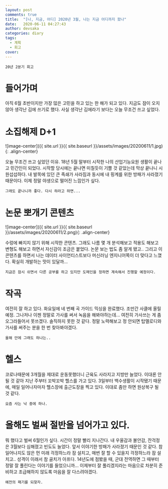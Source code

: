 ```yaml
---
layout: post
comments: true
title:  "[나, 지금, 어디] 2020년 3월, 나는 지금 어디까지 왔나"
date:   2020-06-11 04:27:43
author: devsaka
categories: diary
tags:
  - 계획
  - 회고
cover:
---
```


```
20년 2분기 회고
```

# 들어가며
아직 6월 초반이지만 가장 많은 고민을 하고 있는 한 해가 되고 있다. 지금도 잠이 오지 않아 생각난 김에 쓰기로 했다. 사실 생각난 김에라기 보다는 오늘 무조건 쓰고 싶었다.

# 소집해제 D+1
![image-center]({{ site.url }}{{ site.baseurl }}/assets/images/20200611/1.jpg){: .align-center}

오늘 무조건 쓰고 싶었던 이유. 18년 5월 말부터 시작한 나의 산업기능요원 생활이 끝나고 민간인이 되었다. 시작할 당시에는 끝나면 미칠듯이 기쁠 것 같았는데 막상 끝나니 시원섭섭하다. 내 발목에 있던 큰 족쇄가 사라짐과 동시에 내 핑계를 위한 방패가 사라졌기 때문이다. 이제 정말 야생으로 떨어진 느낌인가 싶다. 

```
그래도 끝나니까 좋다. 다시 하라고 하면... 
```

# 논문 뽀개기 콘텐츠
![image-center]({{ site.url }}{{ site.baseurl }}/assets/images/20200611/2.png){: .align-center}

수렁에 빠지지 않기 위해 시작한 콘텐츠. 그래도 나름 몇 개 분석해보고 적용도 해보고 변형도 해보고 하면서 자신감이 조금은 붙었다. 논문 보는 법도 좀 알게 됐고.. 그리고 이 콘텐츠를 하면서 나는 데이터 사이언티스트보다 머신러닝 엔지니어쪽이 더 맞다고 느꼈다. 확실히 개발하는 맛이 있달까... 

```
지금은 잠시 쉬면서 다른 공부를 하고 있지만 도메인을 정하면 계속해서 진행할 예정이다.
```


# 작곡
여전히 잘 하고 있다. 화요일에 네 번째 곡 가이드 믹싱을 완료했다. 조만간 사클에 올릴 예정. 그나저나 이젠 정말로 가사를 써서 녹음을 해봐야하는데... 여전히 가사쓰는 게 좀 오그라들어서 못쓰겠다. 솔직하지 못한 것 같다. 정말 노력해보고 정 안되면 탑멜로디와 가사를 써주는 분을 한 번 찾아봐야겠다.

```
올해 안에 그래도 하나는..
```

# 헬스
코로나때문에 3개월을 제대로 운동못했더니 근육도 사라지고 지방만 늘었다. 이대론 안될 것 같아 지난 주부터 꼬박꼬박 헬스를 가고 있다. 3일부터 백수생활이 시작됐기 때문에, 매일 일어나자마자 헬스장에 출근도장을 찍고 있다. 이대로 좀만 하면 원상복구 될 것 같다. 

```
요즘 사는 낙 중에 하나.
```

# 올해도 벌써 절반을 넘어가고 있다.
뭐 했다고 벌써 6월인가 싶다. 시간이 정말 빨리 지나간다. 내 우울감과 불안감, 잔걱정은 3월보다 심해졌고 빈도도 늘었다. 앞서 이야기한 방패가 사라졌기 때문인 것 같다. 참 일어나지도 않은 먼 미래 걱정하느라 잠 설치고, 매번 잘 할 수 있을지 걱정하느라 잠 설치고.. 성격이 이래서 참 골치가 아프다. 14년도에 점봤을 때, 군대 전역하면 그 때부터 정말 잘 풀린다는 이야기를 들었으니까... 이제부터 잘 풀리겠지라는 마음으로 차분히 준비하고 조급해하지 않도록 마음을 잘 다스려야겠다.

```
예전의 패기를 되찾자.
```